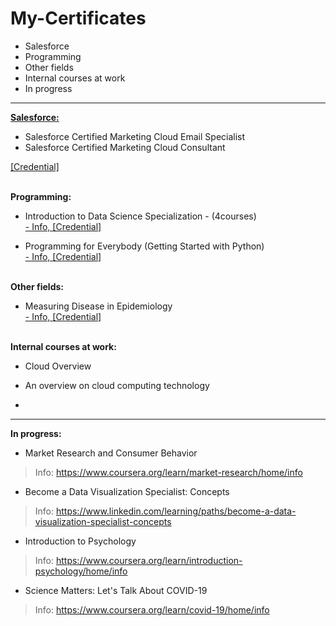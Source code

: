 # My-Certificates
* Salesforce
* Programming
* Other fields
* Internal courses at work
* In progress
--------------------------------------
<strong><u>Salesforce:</u></strong>
* Salesforce Certified Marketing Cloud Email Specialist<br>
* Salesforce Certified Marketing Cloud Consultant<br>

<a href="https://trailhead.salesforce.com/credentials/certification-detail-print?searchString=Qm3TUlnS92ADjv9/3sHgcQPT8tjnKcYGk1mueNF3yy1jrUeFxmAy1+Tth7fhnmbi"> [Credential] </a>

<br><b>Programming:</b>
* Introduction to Data Science Specialization - (4courses) <br>
<a href="https://www.coursera.org/specializations/introduction-data-science"> - Info, </a> <a href="https://www.coursera.org/account/accomplishments/specialization/9KQK7A5KRH4Z"> [Credential] </a> <br>

* Programming for Everybody (Getting Started with Python) <br> 
<a href="https://www.coursera.org/learn/python"> - Info, </a> <a href="https://www.coursera.org/account/accomplishments/certificate/65J38AKVGDGX"> [Credential] </a> <br>

<br><b>Other fields:</b>
* Measuring Disease in Epidemiology <br>
<a href="https://www.coursera.org/learn/measuring-disease-epidemiology/home/info"> - Info, </a> <a href="https://www.coursera.org/account/accomplishments/certificate/4F9T38F7X2WV"> [Credential] </a> <br>


<br><b>Internal courses at work: </b>
* Cloud Overview <br>
- An overview on cloud computing technology  <br>
* 
--------------------------------------
<b>In progress:</b>
* Market Research and Consumer Behavior
> Info: https://www.coursera.org/learn/market-research/home/info <br>
* Become a Data Visualization Specialist: Concepts
> Info: https://www.linkedin.com/learning/paths/become-a-data-visualization-specialist-concepts
* Introduction to Psychology
> Info: https://www.coursera.org/learn/introduction-psychology/home/info <br>
* Science Matters: Let's Talk About COVID-19
> Info: https://www.coursera.org/learn/covid-19/home/info <br>

